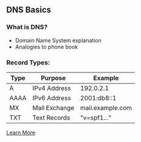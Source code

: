 ## DNS Basics

### What is DNS?
- Domain Name System explanation
- Analogies to phone book

### Record Types:
| Type  | Purpose                      | Example           |
|-------|------------------------------|-------------------|
| A     | IPv4 Address                 | 192.0.2.1        |
| AAAA  | IPv6 Address                 | 2001:db8::1      |
| MX    | Mail Exchange                | mail.example.com |
| TXT   | Text Records                 | "v=spf1..."      |

[Learn More](#)
